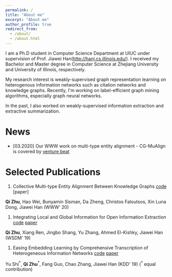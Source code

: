 ```yaml
---
permalink: /
title: "About me"
excerpt: "About me"
author_profile: true
redirect_from: 
  - /about/
  - /about.html
---
```


I am a Ph.D student in Computer Science Department at UIUC under supervision of Prof. Jiawei Han(http://hanj.cs.illinois.edu/). I received my Bachelor and Master degree in Computer Science at Zhejiang University and University of Illinois, respectively.  

My research interest is weakly-supervised graph representation learning on heterogenous information networks such as citation networks and knowledge graphs. Recently, I'm working on label-efficient graph mining algorithms, especially graph neural networks.

In the past, I also worked on weakly-supervised information extraction and extractive summarization.


News
======
* [03.2020] Our WWW work on multi-type entity alignment - CG-MuAlign is covered by [venture beat](https://venturebeat.com/2020/03/19/amazon-researchers-knowledge-graph-performance/)

Selected Publications
======
1. Collective Multi-type Entity Alignment Between Knowledge Graphs
[code](https://github.com/GentleZhu/CG-MuAlign) [paper]

**Qi Zhu**, Hao Wei, Bunyamin Sisman, Da Zheng, Christos Faloutsos, Xin Luna Dong, Jiawei Han (WWW' 20)

1. Integrating Local and Global Information for Open Information Extraction
[code](https://github.com/GentleZhu/ReMine) [paper](https://dl.acm.org/doi/pdf/10.1145/3289600.3291030)

**Qi Zhu**, Xiang Ren, Jingbo Shang, Yu Zhang, Ahmed El-Kishky, Jiawei Han (WSDM' 19)

1. Easing Embedding Learning by Comprehensive Transcription of Heterogeneous Information Networks
[code](https://github.com/GentleZhu/HEER) [paper](https://dl.acm.org/doi/pdf/10.1145/3219819.3220006)

Yu Shi<sup>\*</sup>, **Qi Zhu**<sup>\*</sup>, Fang Guo, Chao Zhang, Jiawei Han (KDD' 19) (<sup>\*</sup> equal contribution)